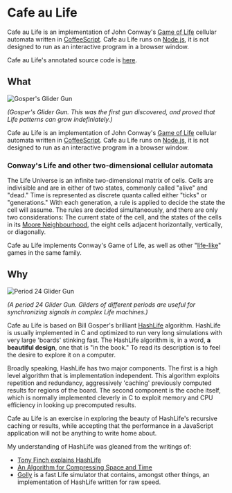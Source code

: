 # Cafe au Life

Cafe au Life is an implementation of John Conway's [Game of Life][life] cellular automata written in [CoffeeScript][cs]. Cafe au Life runs on [Node.js][node], it is not designed to run as an interactive program in a browser window.

[life]: http://en.wikipedia.org/wiki/Conway's_Game_of_Life
[cs]: http://jashkenas.github.com/coffee-script/
[node]: http://nodejs.org

Cafe au Life's annotated source code is [here](docs/cafeaulife.html).

## What

![Gosper's Glider Gun](doc/gospers_glider_gun.gif)

*(Gosper's Glider Gun. This was the first gun discovered, and proved that Life patterns can grow indefiniately.)*

Cafe au Life is an implementation of John Conway's [Game of Life][life] cellular automata written in [CoffeeScript][cs].
Cafe au Life runs on [Node.js][node], it is not designed to run as an interactive program in a browser window.

[life]: http://en.wikipedia.org/wiki/Conway's_Game_of_Life
[cs]: http://jashkenas.github.com/coffee-script/
[node]: http://nodejs.org

### Conway's Life and other two-dimensional cellular automata

The Life Universe is an infinite two-dimensional matrix of cells. Cells are indivisible and are in either of two states,
commonly called "alive" and "dead." Time is represented as discrete quanta called either "ticks" or "generations."
With each generation, a rule is applied to decide the state the cell will assume. The rules are decided simultaneously,
and there are only two considerations: The current state of the cell, and the states of the cells in its
[Moore Neighbourhood][moore], the eight cells adjacent horizontally, vertically, or diagonally.

Cafe au Life implements Conway's Game of Life, as well as other "[life-like][ll]" games in the same family.

[ll]: http://www.conwaylife.com/wiki/Cellular_automaton#Well-known_Life-like_cellular_automata
[moore]: http://en.wikipedia.org/wiki/Moore_neighborhood

## Why

![Period 24 Glider Gun](doc/Trueperiod24gun.png)

*(A period 24 Glider Gun. Gliders of different periods are useful for synchronizing signals in complex
Life machines.)*

Cafe au Life is based on Bill Gosper's brilliant [HashLife][hl] algorithm. HashLife is usually implemented in C and optimized
to run very long simulations with very large 'boards' stinking fast. The HashLife algorithm is, in a word,
**a beautiful design**, one that is "in the book." To read its description is to feel the desire to explore it on a computer.

Broadly speaking, HashLife has two major components. The first is a high level algorithm that is implementation independent.
This algorithm exploits repetition and redundancy, aggressively 'caching' previously computed results for regions of the board.
The second component is the cache itself, which is normally implemented cleverly in C to exploit memory and CPU efficiency
in looking up precomputed results.

Cafe au Life is an exercise in exploring the beauty of HashLife's recursive caching or results, while accepting that the
performance in a JavaScript application will not be anything to write home about.

[hl]: http://en.wikipedia.org/wiki/Hashlife

My understanding of HashLife was gleaned from the writings of:

* [Tony Finch explains HashLife](http://fanf.livejournal.com/83709.html)
* [An Algorithm for Compressing Space and Time](http://drdobbs.com/jvm/184406478)
* [Golly][golly] is a fast Life simulator that contains, amongst other things, an implementation of HashLife written for raw speed.

[golly]: http://golly.sourceforge.net/